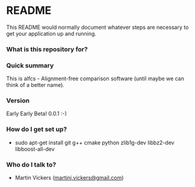# README #

This README would normally document whatever steps are necessary to get your application up and running.

### What is this repository for? ###

### Quick summary ###
This is alfcs - Alignment-free comparison software (until maybe we can think of a better name).

### Version ###
Early Early Beta! 0.0.1 :-)

### How do I get set up? ###


* sudo apt-get install git g++ cmake python zlib1g-dev libbz2-dev libboost-all-dev


### Who do I talk to? ###

* Martin Vickers (martinj.vickers@gmail.com)